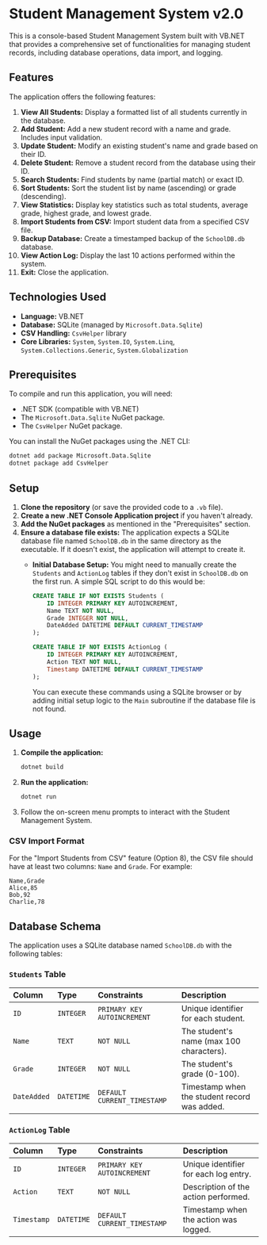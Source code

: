 # Student Management System v2.0

This is a console-based Student Management System built with VB.NET that provides a comprehensive set of functionalities for managing student records, including database operations, data import, and logging.

## Features

The application offers the following features:

1.  **View All Students:** Display a formatted list of all students currently in the database.
2.  **Add Student:** Add a new student record with a name and grade. Includes input validation.
3.  **Update Student:** Modify an existing student's name and grade based on their ID.
4.  **Delete Student:** Remove a student record from the database using their ID.
5.  **Search Students:** Find students by name (partial match) or exact ID.
6.  **Sort Students:** Sort the student list by name (ascending) or grade (descending).
7.  **View Statistics:** Display key statistics such as total students, average grade, highest grade, and lowest grade.
8.  **Import Students from CSV:** Import student data from a specified CSV file.
9.  **Backup Database:** Create a timestamped backup of the `SchoolDB.db` database.
10. **View Action Log:** Display the last 10 actions performed within the system.
11. **Exit:** Close the application.

## Technologies Used

* **Language:** VB.NET
* **Database:** SQLite (managed by `Microsoft.Data.Sqlite`)
* **CSV Handling:** `CsvHelper` library
* **Core Libraries:** `System`, `System.IO`, `System.Linq`, `System.Collections.Generic`, `System.Globalization`

## Prerequisites

To compile and run this application, you will need:

* .NET SDK (compatible with VB.NET)
* The `Microsoft.Data.Sqlite` NuGet package.
* The `CsvHelper` NuGet package.

You can install the NuGet packages using the .NET CLI:

```bash
dotnet add package Microsoft.Data.Sqlite
dotnet package add CsvHelper
```

## Setup

1.  **Clone the repository** (or save the provided code to a `.vb` file).
2.  **Create a new .NET Console Application project** if you haven't already.
3.  **Add the NuGet packages** as mentioned in the "Prerequisites" section.
4.  **Ensure a database file exists:** The application expects a SQLite database file named `SchoolDB.db` in the same directory as the executable. If it doesn't exist, the application will attempt to create it.
    * **Initial Database Setup:** You might need to manually create the `Students` and `ActionLog` tables if they don't exist in `SchoolDB.db` on the first run. A simple SQL script to do this would be:

        ```sql
        CREATE TABLE IF NOT EXISTS Students (
            ID INTEGER PRIMARY KEY AUTOINCREMENT,
            Name TEXT NOT NULL,
            Grade INTEGER NOT NULL,
            DateAdded DATETIME DEFAULT CURRENT_TIMESTAMP
        );

        CREATE TABLE IF NOT EXISTS ActionLog (
            ID INTEGER PRIMARY KEY AUTOINCREMENT,
            Action TEXT NOT NULL,
            Timestamp DATETIME DEFAULT CURRENT_TIMESTAMP
        );
        ```

        You can execute these commands using a SQLite browser or by adding initial setup logic to the `Main` subroutine if the database file is not found.

## Usage

1.  **Compile the application:**
    ```bash
    dotnet build
    ```
2.  **Run the application:**
    ```bash
    dotnet run
    ```
3.  Follow the on-screen menu prompts to interact with the Student Management System.

### CSV Import Format

For the "Import Students from CSV" feature (Option 8), the CSV file should have at least two columns: `Name` and `Grade`. For example:

```csv
Name,Grade
Alice,85
Bob,92
Charlie,78
```

## Database Schema

The application uses a SQLite database named `SchoolDB.db` with the following tables:

### `Students` Table

| Column    | Type        | Constraints                 | Description                               |
| :-------- | :---------- | :-------------------------- | :---------------------------------------- |
| `ID`      | `INTEGER`   | `PRIMARY KEY AUTOINCREMENT` | Unique identifier for each student.       |
| `Name`    | `TEXT`      | `NOT NULL`                  | The student's name (max 100 characters).  |
| `Grade`   | `INTEGER`   | `NOT NULL`                  | The student's grade (0-100).              |
| `DateAdded` | `DATETIME` | `DEFAULT CURRENT_TIMESTAMP` | Timestamp when the student record was added. |

### `ActionLog` Table

| Column      | Type        | Constraints                 | Description                               |
| :---------- | :---------- | :-------------------------- | :---------------------------------------- |
| `ID`        | `INTEGER`   | `PRIMARY KEY AUTOINCREMENT` | Unique identifier for each log entry.     |
| `Action`    | `TEXT`      | `NOT NULL`                  | Description of the action performed.      |
| `Timestamp` | `DATETIME` | `DEFAULT CURRENT_TIMESTAMP` | Timestamp when the action was logged.     |
